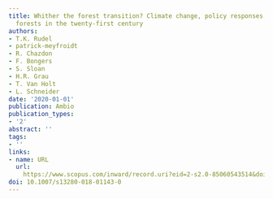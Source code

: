 ```yaml
---
title: Whither the forest transition? Climate change, policy responses, and redistributed
  forests in the twenty-first century
authors:
- T.K. Rudel
- patrick-meyfroidt
- R. Chazdon
- F. Bongers
- S. Sloan
- H.R. Grau
- T. Van Holt
- L. Schneider
date: '2020-01-01'
publication: Ambio
publication_types:
- '2'
abstract: ''
tags:
- ''
links:
- name: URL
  url: 
    https://www.scopus.com/inward/record.uri?eid=2-s2.0-85060543514&doi=10.1007%2fs13280-018-01143-0&partnerID=40&md5=6f89ac9a81925fed9543dcc2415b8e09
doi: 10.1007/s13280-018-01143-0
---
```

